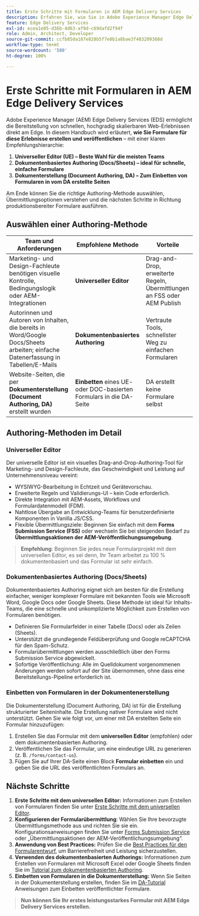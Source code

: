 ```yaml
---
title: Erste Schritte mit Formularen in AEM Edge Delivery Services
description: Erfahren Sie, wie Sie in Adobe Experience Manager Edge Delivery Services leistungsstarke Formulare erstellen und bereitstellen, wobei der Schwerpunkt auf dem Authoring-Ansatz mit dem universellen Editor liegt.
feature: Edge Delivery Services
exl-id: ecea1e05-d36b-4d63-af9d-c69dafd2f94f
role: Admin, Architect, Developer
source-git-commit: ccfb85da187e828b5f7e8b1a8bae3f483209368d
workflow-type: tm+mt
source-wordcount: '580'
ht-degree: 100%

---
```



# Erste Schritte mit Formularen in AEM Edge Delivery Services

<!--<span class="preview"> This is a pre-release feature available through our <a href="https://experienceleague.adobe.com/docs/experience-manager-cloud-service/content/release-notes/prerelease.html?lang=de#new-features">pre-release channel</a>. </span>-->

Adobe Experience Manager (AEM) Edge Delivery Services (EDS) ermöglicht die Bereitstellung von schnellen, hochgradig skalierbaren Web-Erlebnissen direkt am Edge. In diesem Handbuch wird erläutert, **wie Sie Formulare für diese Erlebnisse erstellen und veröffentlichen** – mit einer klaren Empfehlungshierarchie:

1. **Universeller Editor (UE) – Beste Wahl für die meisten Teams**
2. **Dokumentenbasiertes Authoring (Docs/Sheets) – ideal für schnelle, einfache Formulare**
3. **Dokumenterstellung (Document Authoring, DA) – Zum Einbetten von Formularen in vom DA erstellte Seiten**

Am Ende können Sie die richtige Authoring-Methode auswählen, Übermittlungsoptionen verstehen und die nächsten Schritte in Richtung produktionsbereiter Formulare ausführen.



## Auswählen einer Authoring-Methode

| Team und Anforderungen | Empfohlene Methode | Vorteile |
|--------------------|--------------------|-----|
| Marketing- und Design-Fachleute benötigen visuelle Kontrolle, Bedingungslogik oder AEM-Integrationen | **Universeller Editor** | Drag-and-Drop, erweiterte Regeln, Übermittlungen an FSS oder AEM Publish |
| Autorinnen und Autoren von Inhalten, die bereits in Word/Google Docs/Sheets arbeiten; einfache Datenerfassung in Tabellen/E-Mails | **Dokumentenbasiertes Authoring** | Vertraute Tools, schnellster Weg zu einfachen Formularen |
| Website-Seiten, die per **Dokumenterstellung (Document Authoring, DA)** erstellt wurden | **Einbetten** eines UE- oder DOC-basierten Formulars in die DA-Seite | DA erstellt keine Formulare selbst |


## Authoring-Methoden im Detail

### Universeller Editor

Der universelle Editor ist ein visuelles Drag-and-Drop-Authoring-Tool für Marketing- und Design-Fachleute, das Geschwindigkeit und Leistung auf Unternehmensniveau vereint:

- WYSIWYG-Bearbeitung in Echtzeit und Gerätevorschau.
- Erweiterte Regeln und Validierungs-UI – kein Code erforderlich.
- Direkte Integration mit AEM-Assets, Workflows und Formulardatenmodell (FDM).
- Nahtlose Übergabe an Entwicklung-Teams für benutzerdefinierte Komponenten in Vanilla JS/CSS.
- Flexible Übermittlungsziele: Beginnen Sie einfach mit dem **Forms Submission Service (FSS)** oder wechseln Sie bei steigenden Bedarf zu **Übermittlungsaktionen der AEM-Veröffentlichungsumgebung**.

> **Empfehlung**: Beginnen Sie jedes neue Formularprojekt mit dem universellen Editor, es sei denn, Ihr Team arbeitet zu 100 % dokumentenbasiert und das Formular ist sehr einfach.


### Dokumentenbasiertes Authoring (Docs/Sheets)

Dokumentenbasiertes Authoring eignet sich am besten für die Erstellung einfacher, weniger komplexer Formulare mit bekannten Tools wie Microsoft Word, Google Docs oder Google Sheets. Diese Methode ist ideal für Inhalts-Teams, die eine schnelle und unkomplizierte Möglichkeit zum Erstellen von Formularen benötigen.

- Definieren Sie Formularfelder in einer Tabelle (Docs) oder als Zeilen (Sheets).
- Unterstützt die grundlegende Feldüberprüfung und Google reCAPTCHA für den Spam-Schutz.
- Formularübermittlungen werden ausschließlich über den Forms Submission Service abgewickelt.
- Sofortige Veröffentlichung: Alle im Quelldokument vorgenommenen Änderungen werden sofort auf der Site übernommen, ohne dass eine Bereitstellungs-Pipeline erforderlich ist.


### Einbetten von Formularen in der Dokumentenerstellung

Die Dokumenterstellung (Document Authoring, DA) ist für die Erstellung strukturierter Seiteninhalte. Die Erstellung nativer Formulare wird nicht unterstützt. Gehen Sie wie folgt vor, um einer mit DA erstellten Seite ein Formular hinzuzufügen:

1. Erstellen Sie das Formular mit dem **universellen Editor** (empfohlen) oder dem dokumentenbasierten Authoring.
2. Veröffentlichen Sie das Formular, um eine eindeutige URL zu generieren (z. B. `/forms/contact-us`).
3. Fügen Sie auf Ihrer DA-Seite einen Block **Formular einbetten** ein und geben Sie die URL des veröffentlichten Formulars an.

<!-- 
## Feature Comparison

| Capability | Universal Editor | Document-Based | Document Authoring |
|------------|-----------------|----------------|--------------------|
| Visual drag-and-drop | ✅ | – | – |
| Advanced rules editor | ✅ | Limited | – |
| Attachments | ✅ | EA | – |
| reCAPTCHA Enterprise | ✅ | ✅ | Depends on embed |
| Submit to spreadsheet/email | ✅ (FSS) | ✅ (FSS) | Via embed |
| Submit to AEM workflows/FDM | ✅ | – | Via UE embed |
| Custom components (JS/CSS) | ✅ | ✅ | Via embed |
| Localization via Sites | ✅ | Manual | Via embed |

-->

## Nächste Schritte

1. **Erste Schritte mit dem universellen Editor:** Informationen zum Erstellen von Formularen finden Sie unter [Erste Schritte mit dem universellen Editor](/help/edge/docs/forms/universal-editor/overview-universal-editor-for-edge-delivery-services-for-forms.md).
2. **Konfigurieren der Formularübermittlung**: Wählen Sie Ihre bevorzugte Übermittlungsmethode aus und richten Sie sie ein. Konfigurationsanweisungen finden Sie unter [Forms Submission Service](/help/edge/docs/forms/configure-submission-action-for-eds-forms.md) oder „Übermittlungsaktionen der AEM-Veröffentlichungsumgebung“.
3. **Anwendung von Best Practices:** Prüfen Sie die [Best Practices für den Formularentwurf](/help/edge/docs/forms/universal-editor/best-practices-eds-forms.md), um Barrierefreiheit und Leistung sicherzustellen.
4. **Verwenden des dokumentenbasierten Authorings:** Informationen zum Erstellen von Formularen mit Microsoft Excel oder Google Sheets finden Sie im [Tutorial zum dokumentenbasierten Authoring](/help/edge/docs/forms/tutorial.md).
5. **Einbetten von Formularen in die Dokumenterstellung:** Wenn Sie Seiten in der Dokumenterstellung erstellen, finden Sie im [DA-Tutorial](https://www.aem.live/developer/da-tutorial) Anweisungen zum Einbetten veröffentlichter Formulare.

> **Nun können Sie Ihr erstes leistungsstarkes Formular mit AEM Edge Delivery Services erstellen.**